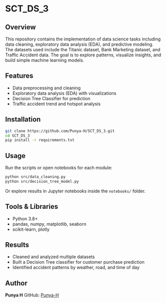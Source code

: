 # SCT_DS_3

## Overview

This repository contains the implementation of data science tasks including data cleaning, exploratory data analysis (EDA), and predictive modeling. The datasets used include the Titanic dataset, Bank Marketing dataset, and Traffic Accident data. The goal is to explore patterns, visualize insights, and build simple machine learning models.

## Features

* Data preprocessing and cleaning
* Exploratory data analysis (EDA) with visualizations
* Decision Tree Classifier for prediction
* Traffic accident trend and hotspot analysis

## Installation

```bash
git clone https://github.com/Punya-H/SCT_DS_3.git
cd SCT_DS_3
pip install -r requirements.txt
```

## Usage

Run the scripts or open notebooks for each module:

```bash
python src/data_cleaning.py
python src/decision_tree_model.py
```

Or explore results in Jupyter notebooks inside the `notebooks/` folder.

## Tools & Libraries

* Python 3.8+
* pandas, numpy, matplotlib, seaborn
* scikit-learn, plotly

## Results

* Cleaned and analyzed multiple datasets
* Built a Decision Tree classifier for customer purchase prediction
* Identified accident patterns by weather, road, and time of day

## Author

**Punya H**
GitHub: [Punya-H](https://github.com/Punya-H)
